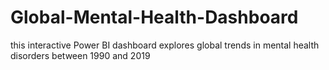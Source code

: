 # Global-Mental-Health-Dashboard
this interactive Power BI dashboard explores global trends in mental health disorders between 1990 and 2019

